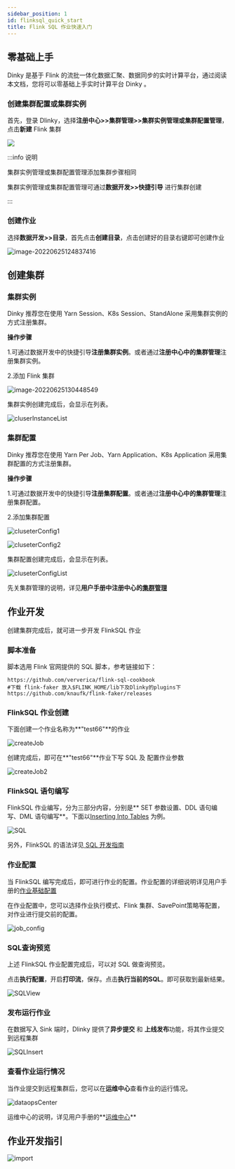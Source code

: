 ```yaml
---
sidebar_position: 1
id: flinksql_quick_start
title: Flink SQL 作业快速入门
---
```




## 零基础上手

 Dinky 是基于 Flink 的流批一体化数据汇聚、数据同步的实时计算平台，通过阅读本文档，您将可以零基础上手实时计算平台 Dinky 。

### 创建集群配置或集群实例

首先，登录 Dlinky，选择**注册中心>>集群管理>>集群实例管理或集群配置管理**，点击**新建** Flink 集群

![](http://pic.dinky.org.cn/dinky/docs/zh-CN/quick_start/flinksql_quick_start/%E5%88%9B%E5%BB%BA%E9%9B%86%E7%BE%A4.png)

:::info 说明

  集群实例管理或集群配置管理添加集群步骤相同

  集群实例管理或集群配置管理可通过**数据开发>>快捷引导** 进行集群创建

:::

### 创建作业

选择**数据开发>>目录**，首先点击**创建目录**，点击创建好的目录右键即可创建作业

![image-20220625124837416](http://pic.dinky.org.cn/dinky/docs/zh-CN/quick_start/flinksql_quick_start/image-20220625124837416.png)



## 创建集群

### 集群实例

Dinky 推荐您在使用 Yarn Session、K8s Session、StandAlone 采用集群实例的方式注册集群。

**操作步骤**

1.可通过数据开发中的快捷引导**注册集群实例**。或者通过**注册中心中的集群管理**注册集群实例。

2.添加 Flink 集群

![image-20220625130448549](http://pic.dinky.org.cn/dinky/docs/zh-CN/quick_start/flinksql_quick_start/image-20220625130448549.png)

集群实例创建完成后，会显示在列表。

![cluserInstanceList](http://pic.dinky.org.cn/dinky/docs/zh-CN/quick_start/flinksql_quick_start/cluserInstanceList.png)



### 集群配置

Dinky 推荐您在使用 Yarn Per Job、Yarn Application、K8s Application 采用集群配置的方式注册集群。

**操作步骤**

1.可通过数据开发中的快捷引导**注册集群配置**。或者通过**注册中心中的集群管理**注册集群配置。

2.添加集群配置

![cluseterConfig1](http://pic.dinky.org.cn/dinky/docs/zh-CN/quick_start/flinksql_quick_start/cluseterConfig1.png)

![cluseterConfig2](http://pic.dinky.org.cn/dinky/docs/zh-CN/quick_start/flinksql_quick_start/cluseterConfig2.png)



 集群配置创建完成后，会显示在列表。

![cluseterConfigList](http://pic.dinky.org.cn/dinky/docs/zh-CN/quick_start/flinksql_quick_start/cluseterConfigList.png)



先关集群管理的说明，详见**用户手册中注册中心的[集群管理](./administrator_guide/register_center/cluster_manage.md)**

## 作业开发

创建集群完成后，就可进一步开发 FlinkSQL 作业

### 脚本准备

脚本选用 Flink 官网提供的 SQL 脚本，参考链接如下：

```
https://github.com/ververica/flink-sql-cookbook
#下载 flink-faker 放入$FLINK_HOME/lib下及Dlinky的plugins下
https://github.com/knaufk/flink-faker/releases
```



### FlinkSQL 作业创建

下面创建一个作业名称为**"test66"**的作业

![createJob](http://pic.dinky.org.cn/dinky/docs/zh-CN/quick_start/flinksql_quick_start/createJob.png)

创建完成后，即可在**"test66"**作业下写 SQL 及 配置作业参数

![createJob2](http://pic.dinky.org.cn/dinky/docs/zh-CN/quick_start/flinksql_quick_start/createJob2.png)



### FlinkSQL 语句编写

FlinkSQL 作业编写，分为三部分内容，分别是** SET 参数设置、DDL 语句编写、DML 语句编写**。下面以[Inserting Into Tables](https://github.com/ververica/flink-sql-cookbook/blob/main/foundations/02_insert_into/02_insert_into.md) 为例。

![SQL](http://pic.dinky.org.cn/dinky/docs/zh-CN/quick_start/flinksql_quick_start/SQL.png)

另外，FlinkSQL 的语法详见[ SQL 开发指南](./sql_development_guide/development_guide_overview.md) 

### 作业配置

当 FlinkSQL 编写完成后，即可进行作业的配置。作业配置的详细说明详见用户手册的[作业基础配置](./administrator_guide/studio/job_config.md) 

在作业配置中，您可以选择作业执行模式、Flink 集群、SavePoint策略等配置，对作业进行提交前的配置。

![job_config](http://pic.dinky.org.cn/dinky/docs/zh-CN/quick_start/flinksql_quick_start/job_config.png)

### SQL查询预览

上述 FlinkSQL 作业配置完成后，可以对 SQL 做查询预览。

点击**执行配置**，开启**打印流**，保存。点击**执行当前的SQL**。即可获取到最新结果。

![SQLView](http://pic.dinky.org.cn/dinky/docs/zh-CN/quick_start/flinksql_quick_start/SQLView.png)



### 发布运行作业

在数据写入 Sink 端时，Dlinky 提供了**异步提交** 和 **上线发布**功能，将其作业提交到远程集群

![SQLInsert](http://pic.dinky.org.cn/dinky/docs/zh-CN/quick_start/flinksql_quick_start/SQLInsert.png)



### 查看作业运行情况

当作业提交到远程集群后，您可以在**运维中心**查看作业的运行情况。

![dataopsCenter](http://pic.dinky.org.cn/dinky/docs/zh-CN/quick_start/flinksql_quick_start/dataopsCenter.png)

运维中心的说明，详见用户手册的**[运维中心](./administrator_guide/devops_center/deveops_center_intro.md)**

## 作业开发指引

![import](http://pic.dinky.org.cn/dinky/docs/zh-CN/quick_start/flinksql_quick_start/import.png)


